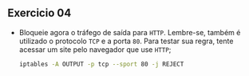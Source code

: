 ## Exercicio 04

 - Bloqueie agora o tráfego de saída para `HTTP`. Lembre-se, também é utilizado o protocolo `TCP` e a porta `80`. Para testar sua regra, tente acessar um site pelo navegador que use `HTTP`;

    ```bash
    iptables -A OUTPUT -p tcp --sport 80 -j REJECT
    ```
